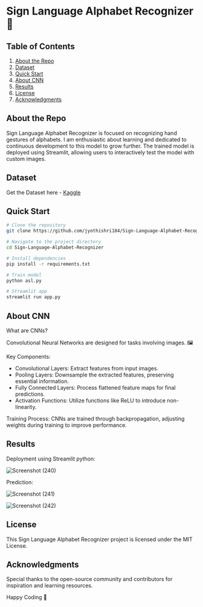 # Sign Language Alphabet Recognizer 🤟

## Table of Contents
1. [About the Repo](#about-the-repo)
2. [Dataset](#Dataset)
3. [Quick Start](#quick-start)
4. [About CNN](#about-cnn)
5. [Results](#results)
6. [License](#license)
7. [Acknowledgments](#acknowledgments)

## About the Repo

Sign Language Alphabet Recognizer is focused on recognizing hand gestures of alphabets. I am enthusiastic about learning and dedicated to continuous development to this model to grow further. The trained model is deployed using Streamlit, allowing users to interactively test the model with custom images.

## Dataset

Get the Dataset here - [Kaggle](https://www.kaggle.com/datasets/ayuraj/american-sign-language-dataset)
  

## Quick Start

```bash
# Clone the repository
git clone https://github.com/jyothishri184/Sign-Language-Alphabet-Recognizer.git

# Navigate to the project directory
cd Sign-Language-Alphabet-Recognizer

# Install dependencies
pip install -r requirements.txt

# Train model
python asl.py

# Streamlit app
streamlit run app.py
```

## About CNN 

What are CNNs?

Convolutional Neural Networks are designed for tasks involving images. 🖼️

Key Components:

- Convolutional Layers: Extract features from input images.
- Pooling Layers: Downsample the extracted features, preserving essential information.
- Fully Connected Layers: Process flattened feature maps for final predictions.
- Activation Functions: Utilize functions like ReLU to introduce non-linearity.

Training Process:
CNNs are trained through backpropagation, adjusting weights during training to improve performance.

## Results

Deployment using Streamlit python: 

![Screenshot (240)](https://github.com/jyothishri184/Sign-Language-Alphabet-Recognizer/assets/106957211/24e09e15-65cb-475a-bba4-34484c938bb9)



Prediction: 

![Screenshot (241)](https://github.com/jyothishri184/Sign-Language-Alphabet-Recognizer/assets/106957211/90e41933-b461-4396-a425-ab48b04c849f)

![Screenshot (242)](https://github.com/jyothishri184/Sign-Language-Alphabet-Recognizer/assets/106957211/4e876abb-077d-4dc4-a861-1ea1ca3a2718)



## License
This Sign Language Alphabet Recognizer project is licensed under the MIT License.

## Acknowledgments

Special thanks to the open-source community and contributors for inspiration and learning resources.

Happy Coding 🚀
